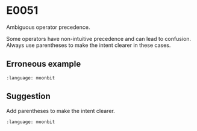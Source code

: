 # E0051

Ambiguous operator precedence.

Some operators have non-intuitive precedence and can lead to confusion. Always
use parentheses to make the intent clearer in these cases.

## Erroneous example

```{literalinclude} /sources/error_codes/0051_error/top.mbt
:language: moonbit
```

## Suggestion

Add parentheses to make the intent clearer.

```{literalinclude} /sources/error_codes/0051_fixed/top.mbt
:language: moonbit
```
